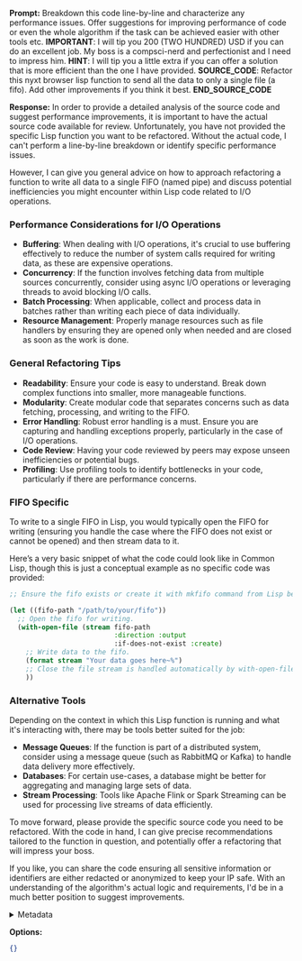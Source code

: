 **Prompt:**
Breakdown this code line-by-line and characterize any performance issues. 
Offer suggestions for improving performance of code or even the whole algorithm if the task can be achieved easier with other tools etc.
**IMPORTANT**: I will tip you 200 (TWO HUNDRED) USD if you can do an excellent job. My boss is a compsci-nerd and perfectionist and I need to impress him.
**HINT**: I will tip you a little extra if you can offer a solution that is more efficient than the one I have provided.
**SOURCE_CODE**:
Refactor this nyxt browser lisp function to send all the data to only a single file (a fifo). Add other improvements if you think it best.
**END_SOURCE_CODE**


**Response:**
In order to provide a detailed analysis of the source code and suggest performance improvements, it is important to have the actual source code available for review. Unfortunately, you have not provided the specific Lisp function you want to be refactored. Without the actual code, I can't perform a line-by-line breakdown or identify specific performance issues.

However, I can give you general advice on how to approach refactoring a function to write all data to a single FIFO (named pipe) and discuss potential inefficiencies you might encounter within Lisp code related to I/O operations.

### Performance Considerations for I/O Operations

- **Buffering**: When dealing with I/O operations, it's crucial to use buffering effectively to reduce the number of system calls required for writing data, as these are expensive operations.
- **Concurrency**: If the function involves fetching data from multiple sources concurrently, consider using async I/O operations or leveraging threads to avoid blocking I/O calls.
- **Batch Processing**: When applicable, collect and process data in batches rather than writing each piece of data individually.
- **Resource Management**: Properly manage resources such as file handlers by ensuring they are opened only when needed and are closed as soon as the work is done.

### General Refactoring Tips

- **Readability**: Ensure your code is easy to understand. Break down complex functions into smaller, more manageable functions.
- **Modularity**: Create modular code that separates concerns such as data fetching, processing, and writing to the FIFO.
- **Error Handling**: Robust error handling is a must. Ensure you are capturing and handling exceptions properly, particularly in the case of I/O operations.
- **Code Review**: Having your code reviewed by peers may expose unseen inefficiencies or potential bugs.
- **Profiling**: Use profiling tools to identify bottlenecks in your code, particularly if there are performance concerns.

### FIFO Specific

To write to a single FIFO in Lisp, you would typically open the FIFO for writing (ensuring you handle the case where the FIFO does not exist or cannot be opened) and then stream data to it.

Here’s a very basic snippet of what the code could look like in Common Lisp, though this is just a conceptual example as no specific code was provided:

```lisp
;; Ensure the fifo exists or create it with mkfifo command from Lisp before starting.

(let ((fifo-path "/path/to/your/fifo"))
  ;; Open the fifo for writing.
  (with-open-file (stream fifo-path
                          :direction :output
                          :if-does-not-exist :create)
    ;; Write data to the fifo.
    (format stream "Your data goes here~%")
    ;; Close the file stream is handled automatically by with-open-file.
    ))
```

### Alternative Tools

Depending on the context in which this Lisp function is running and what it's interacting with, there may be tools better suited for the job:

- **Message Queues**: If the function is part of a distributed system, consider using a message queue (such as RabbitMQ or Kafka) to handle data delivery more effectively.
- **Databases**: For certain use-cases, a database might be better for aggregating and managing large sets of data.
- **Stream Processing**: Tools like Apache Flink or Spark Streaming can be used for processing live streams of data efficiently.

To move forward, please provide the specific source code you need to be refactored. With the code in hand, I can give precise recommendations tailored to the function in question, and potentially offer a refactoring that will impress your boss.

If you like, you can share the code ensuring all sensitive information or identifiers are either redacted or anonymized to keep your IP safe. With an understanding of the algorithm's actual logic and requirements, I'd be in a much better position to suggest improvements.

<details><summary>Metadata</summary>

- Duration: 46417 ms
- Datetime: 2024-01-09T15:17:39.071537
- Model: gpt-4-1106-preview

</details>

**Options:**
```json
{}
```

